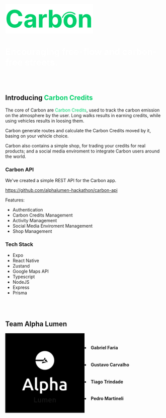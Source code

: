 
<img src="assets/Logo.png"/>
<h1 style="color: #FFFFFF">
  Encouraging free-flow and carbon-free streets.
</h1>



<br/>
<br/>


<h2>Introducing <Text style="color: #02D06D">Carbon Credits</Text></h2>

The core of Carbon are <Text style="color: #02D06D">Carbon Credits</Text>,  used to track the carbon emission on the atmosphere by the user. Long walks results in earning credits, while using vehicles results in loosing them.

Carbon generate routes and calculate the Carbon Credits moved by it, basing on your vehicle choice.

Carbon also contains a simple shop, for trading your credits for real products; and a social media enviroment to integrate Carbon users around the world.


### Carbon API
We've created a simple REST API for the Carbon app.

https://github.com/alphalumen-hackathon/carbon-api

Features:
  - Authentication
  - Carbon Credits Management
  - Activity Management
  - Social Media Enviroment Management
  - Shop Management

### Tech Stack
- Expo
- React Native
- Zustand
- Google Maps API
- Typescript
- NodeJS
- Express
- Prisma


<br/>
<br/>



<h2>Team Alpha Lumen</h2>
<div style="width: 100%; display:flex; gap: 15; ">
  <img src="assets/TeamLogo.svg" style="width: 50%; margin-right: 50"/>
  <div style="display: flex; flex-direction: column; justify-content: space-evenly">
    <li style="font-weight: bold; font-size: 18">Gabriel Faria</li>
    <li style="font-weight: bold; font-size: 18">Gustavo Carvalho</li>
    <li style="font-weight: bold; font-size: 18">Tiago Trindade</li>
    <li style="font-weight: bold; font-size: 18">Pedro Martineli</li>
  </div>

</div>

